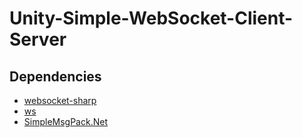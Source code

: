 # Unity-Simple-WebSocket-Client-Server

## Dependencies

- [websocket-sharp](https://github.com/sta/websocket-sharp)
- [ws](https://github.com/websockets/ws)
- [SimpleMsgPack.Net](https://github.com/ymofen/SimpleMsgPack.Net)
